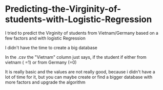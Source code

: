 # Predicting-the-Virginity-of-students-with-Logistic-Regression

I tried to predict the Virginity of students from Vietnam/Germany based on a few factors and 
with logistic Regression 

I didn't have the time to create a big database

In the .csv the "Vietnam" column just says, if the student if either from vietnam ( =1) or from Germany (=0) 

It is really basic and the values are not really good, because i didn't have a lot of time for it, but you can maybe
create or find a bigger database with more factors and upgrade the algorithm 
